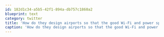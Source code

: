 ```yaml
---
id: 182d1c34-a5b5-42f1-894a-db757c1860a2
blueprint: text
category: twitter
title: 'How do they design airports so that the good Wi-Fi and power spots are never near each other?'
caption: 'How do they design airports so that the good Wi-Fi and power spots are never near each other?'
---
```

